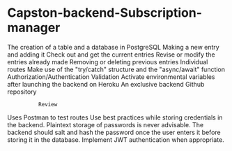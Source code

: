 # Capston-backend-Subscription-manager
The creation of a table and a database in PostgreSQL
Making a new entry and adding it
Check out and get the current entries
Revise or modify the entries already made
Removing or deleting previous entries
Individual routes
Make use of the "try/catch" structure and the "async/await" function
Authorization/Authentication
Validation
Activate environmental variables after launching the backend on Heroku
An exclusive backend Github repository


              Review 
Uses Postman to test routes
Use best practices while storing credentials in the backend. Plaintext storage of passwords is never advisable. The backend should salt and hash the password once the user enters it before storing it in the database.
Implement JWT authentication when appropriate.
